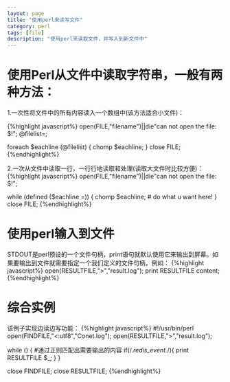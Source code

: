```yaml
---
layout: page
title: "使用perl来读写文件"
category: perl
tags: [file]
description: "使用perl来读取文件，并写入到新文件中"
---
```


# 使用Perl从文件中读取字符串，一般有两种方法：

1.一次性将文件中的所有内容读入一个数组中(该方法适合小文件)：

{%highlight javascript%}
open(FILE,"filename")||die"can not open the file: $!";
@filelist=<FILE>;

foreach $eachline (@filelist) {
    chomp $eachline;
}
close FILE;
{%endhighlight%}

2.一次从文件中读取一行，一行行地读取和处理(读取大文件时比较方便)：
{%highlight javascript%}
open(FILE,"filename")||die"can not open the file: $!";

while (defined ($eachline =<FILE>)) {
    chomp $eachline;
    # do what u want here!
}
close FILE;
{%endhighlight%}

# 使用perl输入到文件
STDOUT是perl预设的一个文件句柄，print语句就默认使用它来输出到屏幕。如果要输出到文件就需要指定一个我们定义的文件句柄，例如：
{%highlight javascript%}
open(RESULTFILE,">","result.log");
print RESULTFILE content;
{%endhighlight%}

# 综合实例
该例子实现边读边写功能：
{%highlight javascript%}
#!/usr/bin/perl
open(FINDFILE,"<:utf8","Conet.log");
open(RESULTFILE,">","result.log");

while (<FINDFILE>) {
    #通过正则匹配出需要输出的内容
    if(/.*redis_event.*/){
        print RESULTFILE $_;
    }
}

close FINDFILE;
close RESULTFILE;
{%endhighlight%}